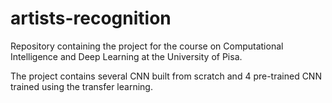 # artists-recognition
Repository containing the project for the course on Computational Intelligence and Deep Learning at the University of Pisa.

The project contains several CNN built from scratch and 4 pre-trained CNN trained using the transfer learning.

